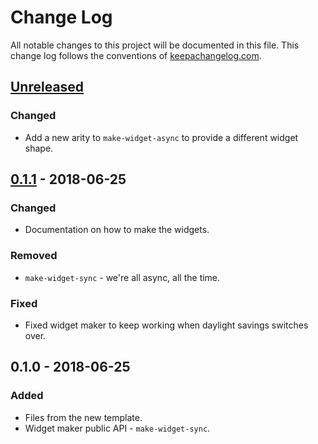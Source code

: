 # Change Log
All notable changes to this project will be documented in this file. This change log follows the conventions of [keepachangelog.com](http://keepachangelog.com/).

## [Unreleased]
### Changed
- Add a new arity to `make-widget-async` to provide a different widget shape.

## [0.1.1] - 2018-06-25
### Changed
- Documentation on how to make the widgets.

### Removed
- `make-widget-sync` - we're all async, all the time.

### Fixed
- Fixed widget maker to keep working when daylight savings switches over.

## 0.1.0 - 2018-06-25
### Added
- Files from the new template.
- Widget maker public API - `make-widget-sync`.

[Unreleased]: https://github.com/your-name/bubble-sort/compare/0.1.1...HEAD
[0.1.1]: https://github.com/your-name/bubble-sort/compare/0.1.0...0.1.1
